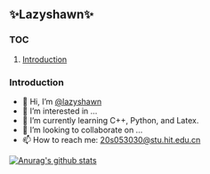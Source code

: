 ## ✨Lazyshawn✨
<!-- lazyshawn/lazyshawn is a ✨ special ✨ repository because its `README.md`
(this file) appears on your GitHub profile.
You can click the Preview link to take a look at your changes. -->

### TOC
1. [Introduction](#introduction)

### Introduction
- 👋 Hi, I’m [@lazyshawn](https://github.com/lazyshawn)
- 👀 I’m interested in ...
- 🌱 I’m currently learning C++, Python, and Latex.
- 💞️ I’m looking to collaborate on ...
- 📫 How to reach me: 20s053030@stu.hit.edu.cn

<!-- Ref:
https://github.com/anuraghazra/github-readme-stats
Pretty themes:
gruvbox, onedark, radical, merko, tokyonight, cobalt, 
synthwave, highcontrast, dracula, dark
-->
[![Anurag's github stats](
https://github-readme-stats.vercel.app/api?username=lazyshawn&theme=onedark)](https://github.com/anuraghazra/github-readme-stats)

